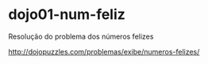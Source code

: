 # dojo01-num-feliz
Resolução do problema dos números felizes

http://dojopuzzles.com/problemas/exibe/numeros-felizes/
